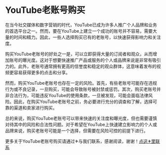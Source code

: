 # YouTube老账号购买

在当今社交媒体和数字营销的时代，YouTube已成为许多人推广个人品牌和业务的首选平台之一。然而，要在YouTube上建立一个成功的账号并不容易，需要大量的时间和精力。因此，一些人选择购买已有的老账号，以快速获得影响力和关注度。

购买YouTube老账号的好处之一是，可以立即获得大量的订阅者和观众，从而增加账号的曝光度。这对于想要快速推广产品或服务的个人或品牌来说是非常有吸引力的。此外，老账号通常拥有更高的信誉度和稳定的观众群体，这意味着发布的视频更容易获得更多的点击和分享。

然而，购买YouTube老账号也存在一定的风险。首先，有些老账号可能存在违规行为或不良记录，一旦购买，可能会导致账号被封禁或惩罚。其次，购买老账号并非合法行为，可能违反YouTube的使用条款，一旦被发现，可能会面临法律风险。因此，在购买YouTube老账号之前，务必要进行充分的调查和了解，选择可靠的渠道和卖家进行购买。

总的来说，购买YouTube老账号可以带来快速的关注度和曝光度，但也需要谨慎对待其中的风险和合法性问题。对于希望在YouTube上快速建立影响力的个人或品牌来说，购买老账号可能是一个选择，但需要在风险可控的前提下进行。

更多关于YouTube老账号购买请通过✈与我们联系，感谢阅读，谢谢！[点这✈里联系](https://1.k02.cc)